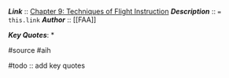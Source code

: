 ***Link***      :: [Chapter 9: Techniques of Flight Instruction](https://www.faa.gov/sites/faa.gov/files/regulations_policies/handbooks_manuals/aviation/aviation_instructors_handbook/11_aih_chapter_9.pdf)
***Description***      :: `= this.link`
***Author*** :: [[FAA]]

***Key Quotes***:
* 

#source #aih 

#todo :: add key quotes
